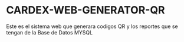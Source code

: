 # CARDEX-WEB-GENERATOR-QR
Este es el sistema web que generara codigos QR y los reportes que se tengan de la Base de Datos MYSQL
